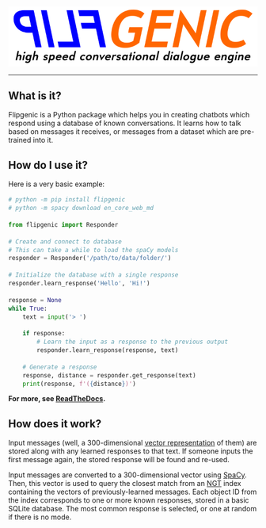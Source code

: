 <p align="center">
  <img
    src="images/header.png"
    alt="Flipgenic: High-speed conversational dialogue engine"
  />
</p>

---

## What is it?

Flipgenic is a Python package which helps you in creating chatbots which
respond using a database of known conversations. It learns how to talk based on
messages it receives, or messages from a dataset which are pre-trained into it.

## How do I use it?

Here is a very basic example:

```python
# python -m pip install flipgenic
# python -m spacy download en_core_web_md

from flipgenic import Responder

# Create and connect to database
# This can take a while to load the spaCy models
responder = Responder('/path/to/data/folder/')

# Initialize the database with a single response
responder.learn_response('Hello', 'Hi!')

response = None
while True:
    text = input('> ')

    if response:
        # Learn the input as a response to the previous output
        responder.learn_response(response, text)

    # Generate a response
    response, distance = responder.get_response(text)
    print(response, f'({distance})')
```

**For more, see [ReadTheDocs](https://flipgenic.readthedocs.io/en/latest/quickstart.html).**

## How does it work?

Input messages (well, a 300-dimensional
[vector representation](https://spacy.io/api/token#vector) of them) are stored
along with any learned responses to that text. If someone inputs the first
message again, the stored response will be found and re-used.

Input messages are converted to a 300-dimensional vector using
[SpaCy](https://spacy.io/api/token#vector). Then, this vector is used to
query the closest match from an [NGT](https://github.com/yahoojapan/NGT)
index containing the vectors of previously-learned messages. Each object ID
from the index corresponds to one or more known responses, stored in a
basic SQLite database. The most common response is selected, or one at random
if there is no mode.
